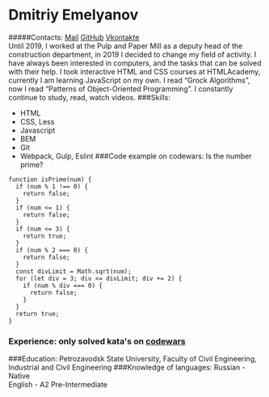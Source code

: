 # Dmitriy Emelyanov  
#####Contacts: [Mail](harnblaze@gmail.com)     [GitHub](https://github.com/harnblaze)  [Vkontakte](https://vk.com/d_m0n)  
Until 2019, I worked at the Pulp and Paper Mill as a deputy head of the construction department, in 2019 I decided to change my field of activity. I have always been interested in computers, and the tasks that can be solved with their help. I took interactive HTML and CSS courses at HTMLAcademy, currently I am learning JavaScript on my own. I read “Grock Algorithms”, now I read “Patterns of Object-Oriented Programming”. I constantly continue to study, read, watch videos.
###Skills:
* HTML
* CSS, Less
*  Javascript
* BEM
* Git
* Webpack, Gulp, Eslint
###Code example on codewars:
Is the number prime?
```
function isPrime(num) {
  if (num % 1 !== 0) {
    return false;
  }
  if (num <= 1) {
    return false;
  }
  if (num <= 3) {
    return true;
  }
  if (num % 2 === 0) {
    return false;
  }
  const divLimit = Math.sqrt(num);
  for (let div = 3; div <= divLimit; div += 2) {
    if (num % div === 0) {
      return false;
    }
  }
  return true;
}
```
### Experience: only solved kata's on [codewars](https://www.codewars.com/users/harn_blaze)
###Education:
Petrozavodsk State University,
Faculty of Civil Engineering, Industrial and Civil Engineering
###Knowledge of languages:
Russian - Native  
English  - A2 Pre-Intermediate  
